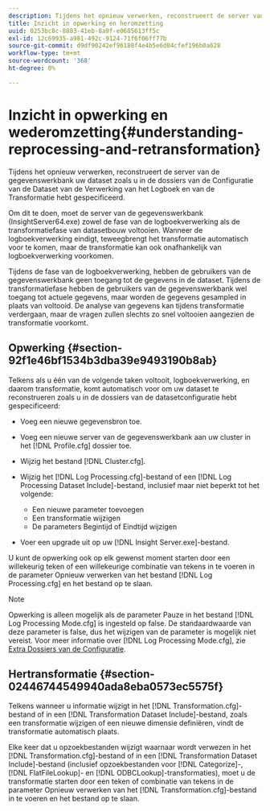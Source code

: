```yaml
---
description: Tijdens het opnieuw verwerken, reconstrueert de server van de gegevenswerkbank uw dataset zoals u in de dossiers van de Configuratie van de Dataset van de Verwerking van het Logboek en van de Transformatie hebt gespecificeerd.
title: Inzicht in opwerking en heromzetting
uuid: 0253bc8c-8883-41eb-8a9f-e0685613ff5c
exl-id: 12c69935-a981-492c-9124-71f6f06ff77b
source-git-commit: d9df90242ef96188f4e4b5e6d04cfef196b0a628
workflow-type: tm+mt
source-wordcount: '368'
ht-degree: 0%

---
```


# Inzicht in opwerking en wederomzetting{#understanding-reprocessing-and-retransformation}

Tijdens het opnieuw verwerken, reconstrueert de server van de gegevenswerkbank uw dataset zoals u in de dossiers van de Configuratie van de Dataset van de Verwerking van het Logboek en van de Transformatie hebt gespecificeerd.

Om dit te doen, moet de server van de gegevenswerkbank (InsightServer64.exe) zowel de fase van de logboekverwerking als de transformatiefase van datasetbouw voltooien. Wanneer de logboekverwerking eindigt, teweegbrengt het transformatie automatisch voor te komen, maar de transformatie kan ook onafhankelijk van logboekverwerking voorkomen.

Tijdens de fase van de logboekverwerking, hebben de gebruikers van de gegevenswerkbank geen toegang tot de gegevens in de dataset. Tijdens de transformatiefase hebben de gebruikers van de gegevenswerkbank wel toegang tot actuele gegevens, maar worden de gegevens gesampled in plaats van voltooid. De analyse van gegevens kan tijdens transformatie verdergaan, maar de vragen zullen slechts zo snel voltooien aangezien de transformatie voorkomt.

## Opwerking {#section-92f1e46bf1534b3dba39e9493190b8ab}

Telkens als u één van de volgende taken voltooit, logboekverwerking, en daarom transformatie, komt automatisch voor om uw dataset te reconstrueren zoals u in de dossiers van de datasetconfiguratie hebt gespecificeerd:

* Voeg een nieuwe gegevensbron toe.
* Voeg een nieuwe server van de gegevenswerkbank aan uw cluster in het [!DNL Profile.cfg] dossier toe.
* Wijzig het bestand [!DNL Cluster.cfg].
* Wijzig het [!DNL Log Processing.cfg]-bestand of een [!DNL Log Processing Dataset Include]-bestand, inclusief maar niet beperkt tot het volgende:

   * Een nieuwe parameter toevoegen
   * Een transformatie wijzigen
   * De parameters Begintijd of Eindtijd wijzigen

* Voer een upgrade uit op uw [!DNL Insight Server.exe]-bestand.

U kunt de opwerking ook op elk gewenst moment starten door een willekeurig teken of een willekeurige combinatie van tekens in te voeren in de parameter Opnieuw verwerken van het bestand [!DNL Log Processing.cfg] en het bestand op te slaan.

>[!NOTE]
>
>Opwerking is alleen mogelijk als de parameter Pauze in het bestand [!DNL Log Processing Mode.cfg] is ingesteld op false. De standaardwaarde van deze parameter is false, dus het wijzigen van de parameter is mogelijk niet vereist. Voor meer informatie over [!DNL Log Processing Mode.cfg], zie [Extra Dossiers van de Configuratie](/help/home/c-dataset-const-proc/c-add-config-files/c-add-config-files.md).

## Hertransformatie {#section-02446744549940ada8eba0573ec5575f}

Telkens wanneer u informatie wijzigt in het [!DNL Transformation.cfg]-bestand of in een [!DNL Transformation Dataset Include]-bestand, zoals een transformatie wijzigen of een nieuwe dimensie definiëren, vindt de transformatie automatisch plaats.

Elke keer dat u opzoekbestanden wijzigt waarnaar wordt verwezen in het [!DNL Transformation.cfg]-bestand of in een [!DNL Transformation Dataset Include]-bestand (inclusief opzoekbestanden voor [!DNL Categorize]-, [!DNL FlatFileLookup]- en [!DNL ODBCLookup]-transformaties), moet u de transformatie starten door een teken of combinatie van tekens in de parameter Opnieuw verwerken van het [!DNL Transformation.cfg]-bestand in te voeren en het bestand op te slaan.
